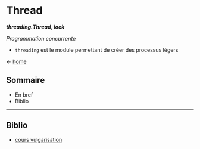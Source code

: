 # Thread
***threading.Thread, lock***

_Programmation concurrente_
- `threading` est le module permettant de créer des processus légers

<- [home](../README.md)

## Sommaire
- En bref
- Biblio

---

## Biblio
- [cours vulgarisation](https://openclassrooms.com/fr/courses/235344-apprenez-a-programmer-en-python/2235545-faites-de-la-programmation-parallele-avec-threading)
